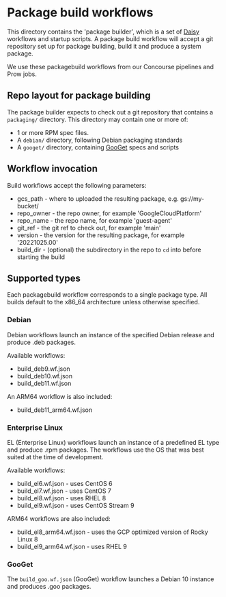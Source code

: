 # Package build workflows

This directory contains the 'package builder', which is a set of [Daisy]
workflows and startup scripts. A package build workflow will accept a git
repository set up for package building, build it and produce a system package.

We use these packagebuild workflows from our Concourse pipelines and Prow jobs.

[Daisy]: https://github.com/GoogleCloudPlatform/compute-daisy

## Repo layout for package building

The package builder expects to check out a git repository that contains a
`packaging/` directory. This directory may contain one or more of:

* 1 or more RPM spec files.
* A `debian/` directory, following Debian packaging standards
* A `googet/` directory, containing [GooGet] specs and scripts

[GooGet]: https://github.com/google/googet

## Workflow invocation

Build workflows accept the following parameters:

* gcs\_path - where to uploaded the resulting package, e.g. gs://my-bucket/
* repo\_owner - the repo owner, for example 'GoogleCloudPlatform'
* repo\_name - the repo name, for example 'guest-agent'
* git\_ref - the git ref to check out, for example 'main'
* version - the version for the resulting package, for example '20221025.00'
* build\_dir - (optional) the subdirectory in the repo to `cd` into before
  starting the build

## Supported types

Each packagebuild workflow corresponds to a single package type. All builds
default to the x86\_64 architecture unless otherwise specified.

### Debian

Debian workflows launch an instance of the specified Debian release and produce
.deb packages.

Available workflows:

* build\_deb9.wf.json
* build\_deb10.wf.json
* build\_deb11.wf.json

An ARM64 workflow is also included:

* build\_deb11\_arm64.wf.json

### Enterprise Linux

EL (Enterprise Linux) workflows launch an instance of a predefined EL type and
produce .rpm packages. The workflows use the OS that was best suited at the time
of development.

Available workflows:

* build\_el6.wf.json - uses CentOS 6
* build\_el7.wf.json - uses CentOS 7
* build\_el8.wf.json - uses RHEL 8
* build\_el9.wf.json - uses CentOS Stream 9

ARM64 workflows are also included:

* build\_el8\_arm64.wf.json - uses the GCP optimized version of Rocky Linux 8
* build\_el9\_arm64.wf.json - uses RHEL 9

### GooGet

The `build_goo.wf.json` (GooGet) workflow launches a Debian 10 instance and
produces .goo packages.
